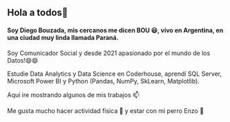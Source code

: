 ## Hola a todos👋
#### Soy Diego Bouzada, mis cercanos me dicen BOU 😃, vivo en Argentina, en una ciudad muy linda llamada Paraná.

Soy Comunicador Social y desde 2021 apasionado por el mundo de los Datos!😄😄

Estudie Data Analytics y Data Science en Coderhouse, aprendí SQL Server, Microsoft Power BI y Python (Pandas, NumPy, SkLearn, Matplotlib).

Aquí ire mostrando algunos de mis trabajos 📫

Me gusta mucho hacer actividad física 💪 y estar con mi perro Enzo 🐶



